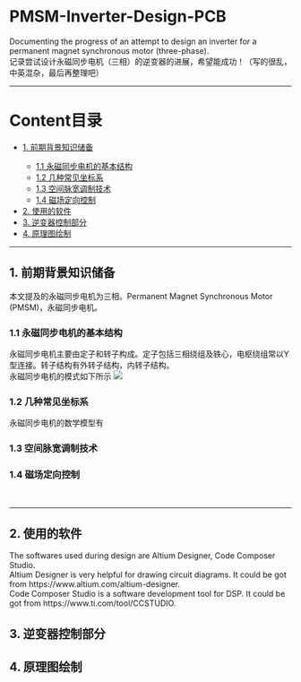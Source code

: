 # PMSM-Inverter-Design-PCB 
<p>Documenting the progress of an attempt to design an inverter for a permanent magnet synchronous motor (three-phase).<br>
记录尝试设计永磁同步电机（三相）的逆变器的进展，希望能成功！（写的很乱，中英混杂，最后再整理吧）</p>
<hr>

# Content目录
<ul>
  <li><a href="#1.-前期背景知识储备">1. 前期背景知识储备</a> </li>
    <ul>
      <li><a href="#1.1-永磁同步电机的基本结构">1.1 永磁同步电机的基本结构</a></li>
      <li><a href="#1.2-几种常见坐标系">1.2 几种常见坐标系</a></li>
      <li><a href="#1.3-空间脉宽调制技术">1.3 空间脉宽调制技术</a></li>
      <li><a href="#1.4-磁场定向控制">1.4 磁场定向控制</a></li>
    </ul>
  <li><a href="#2.-使用的软件">2. 使用的软件</a></li>
  <li><a href="#3.-逆变器控制部分">3. 逆变器控制部分</a></li>
  <li><a href="#4.-原理图绘制">4. 原理图绘制</a></li>
</ul>
<hr>

## 1. 前期背景知识储备

<p>本文提及的永磁同步电机为三相。Permanent Magnet Synchronous Motor (PMSM)，永磁同步电机。</p>
  
### 1.1 永磁同步电机的基本结构

<p>永磁同步电机主要由定子和转子构成。定子包括三相绕组及铁心，电枢绕组常以Y型连接。转子结构有外转子结构，内转子结构。<br>
永磁同步电机的模式如下所示
  <img src="XX" />
</p>

### 1.2 几种常见坐标系

<p>永磁同步电机的数学模型有</p>

### 1.3 空间脉宽调制技术

### 1.4 磁场定向控制

  <br>
  <hr>
  
## 2. 使用的软件
<p>The softwares used during design are Altium Designer, Code Composer Studio.<br>
Altium Designer is very helpful for drawing circuit diagrams. It could be got from https://www.altium.com/altium-designer.<br>
Code Composer Studio is a software development tool for DSP. It could be got from https://www.ti.com/tool/CCSTUDIO.</p>

## 3. 逆变器控制部分

## 4. 原理图绘制
